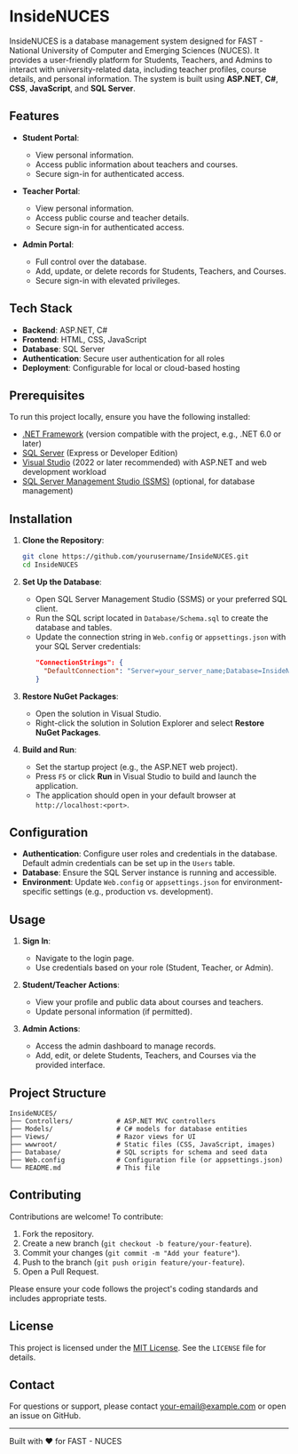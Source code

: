 # InsideNUCES

InsideNUCES is a database management system designed for FAST - National University of Computer and Emerging Sciences (NUCES). It provides a user-friendly platform for Students, Teachers, and Admins to interact with university-related data, including teacher profiles, course details, and personal information. The system is built using **ASP.NET**, **C#**, **CSS**, **JavaScript**, and **SQL Server**.

## Features

- **Student Portal**:
  - View personal information.
  - Access public information about teachers and courses.
  - Secure sign-in for authenticated access.

- **Teacher Portal**:
  - View personal information.
  - Access public course and teacher details.
  - Secure sign-in for authenticated access.

- **Admin Portal**:
  - Full control over the database.
  - Add, update, or delete records for Students, Teachers, and Courses.
  - Secure sign-in with elevated privileges.

## Tech Stack

- **Backend**: ASP.NET, C#
- **Frontend**: HTML, CSS, JavaScript
- **Database**: SQL Server
- **Authentication**: Secure user authentication for all roles
- **Deployment**: Configurable for local or cloud-based hosting

## Prerequisites

To run this project locally, ensure you have the following installed:

- [.NET Framework](https://dotnet.microsoft.com/download) (version compatible with the project, e.g., .NET 6.0 or later)
- [SQL Server](https://www.microsoft.com/en-us/sql-server/sql-server-downloads) (Express or Developer Edition)
- [Visual Studio](https://visualstudio.microsoft.com/) (2022 or later recommended) with ASP.NET and web development workload
- [SQL Server Management Studio (SSMS)](https://docs.microsoft.com/en-us/sql/ssms/download-sql-server-management-studio-ssms) (optional, for database management)

## Installation

1. **Clone the Repository**:
   ```bash
   git clone https://github.com/yourusername/InsideNUCES.git
   cd InsideNUCES
   ```

2. **Set Up the Database**:
   - Open SQL Server Management Studio (SSMS) or your preferred SQL client.
   - Run the SQL script located in `Database/Schema.sql` to create the database and tables.
   - Update the connection string in `Web.config` or `appsettings.json` with your SQL Server credentials:
     ```json
     "ConnectionStrings": {
       "DefaultConnection": "Server=your_server_name;Database=InsideNUCES;Trusted_Connection=True;"
     }
     ```

3. **Restore NuGet Packages**:
   - Open the solution in Visual Studio.
   - Right-click the solution in Solution Explorer and select **Restore NuGet Packages**.

4. **Build and Run**:
   - Set the startup project (e.g., the ASP.NET web project).
   - Press `F5` or click **Run** in Visual Studio to build and launch the application.
   - The application should open in your default browser at `http://localhost:<port>`.

## Configuration

- **Authentication**: Configure user roles and credentials in the database. Default admin credentials can be set up in the `Users` table.
- **Database**: Ensure the SQL Server instance is running and accessible.
- **Environment**: Update `Web.config` or `appsettings.json` for environment-specific settings (e.g., production vs. development).

## Usage

1. **Sign In**:
   - Navigate to the login page.
   - Use credentials based on your role (Student, Teacher, or Admin).

2. **Student/Teacher Actions**:
   - View your profile and public data about courses and teachers.
   - Update personal information (if permitted).

3. **Admin Actions**:
   - Access the admin dashboard to manage records.
   - Add, edit, or delete Students, Teachers, and Courses via the provided interface.

## Project Structure

```
InsideNUCES/
├── Controllers/           # ASP.NET MVC controllers
├── Models/                # C# models for database entities
├── Views/                 # Razor views for UI
├── wwwroot/               # Static files (CSS, JavaScript, images)
├── Database/              # SQL scripts for schema and seed data
├── Web.config             # Configuration file (or appsettings.json)
└── README.md              # This file
```

## Contributing

Contributions are welcome! To contribute:

1. Fork the repository.
2. Create a new branch (`git checkout -b feature/your-feature`).
3. Commit your changes (`git commit -m "Add your feature"`).
4. Push to the branch (`git push origin feature/your-feature`).
5. Open a Pull Request.

Please ensure your code follows the project's coding standards and includes appropriate tests.

## License

This project is licensed under the [MIT License](LICENSE). See the `LICENSE` file for details.

## Contact

For questions or support, please contact [your-email@example.com](mailto:your-email@example.com) or open an issue on GitHub.

---

Built with ❤️ for FAST - NUCES
